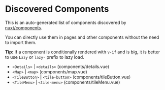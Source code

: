 # Discovered Components

This is an auto-generated list of components discovered by [nuxt/components](https://github.com/nuxt/components).

You can directly use them in pages and other components without the need to import them.

**Tip:** If a component is conditionally rendered with `v-if` and is big, it is better to use `Lazy` or `lazy-` prefix to lazy load.

- `<Details>` | `<details>` (components/details.vue)
- `<Map>` | `<map>` (components/map.vue)
- `<TileButton>` | `<tile-button>` (components/tileButton.vue)
- `<TileMenu>` | `<tile-menu>` (components/tileMenu.vue)
